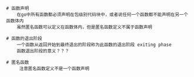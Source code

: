 
    # 函数声明
        在go中所有函数都必须声明在包级别代码块中，或者说任何一个函数都不能声明在另一个函数体内
        虽然匿名函数可以定义在函数体内，但是匿名函数定义不属于函数声明   
    
    # 函数的退出阶段 
        一个函数从返回开始到最终退出的阶段称为此函数的退出阶段 exiting phase
        函数退出阶段的意义？？？

    # 匿名函数
         注意匿名函数定义不是一个函数声明          
